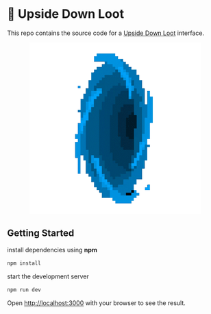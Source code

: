 # 👾 Upside Down Loot 

This repo contains the source code for a [Upside Down Loot](https://upsidedownloot.com) interface.

<p align="center">
    <img src="./src/assets/images/portal.gif" />
</p>

## Getting Started

install dependencies using **npm**

```sh
npm install
```

start the development server
```sh
npm run dev
```

Open [http://localhost:3000](http://localhost:3000) with your browser to see the result.